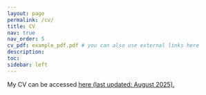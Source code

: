 ```yaml
---
layout: page
permalink: /cv/
title: CV
nav: true
nav_order: 5
cv_pdf: example_pdf.pdf # you can also use external links here
description:
toc:
sidebar: left
---
```


My CV can be accessed <a href='https://github.com/chengjiejiang/chengjiejiang.github.io/blob/b8436dd84e4ec7f2293a0d636c6ed675e0da673b/assets/pdf/Jiang-CV.pdf'>here (last updated: August 2025).
